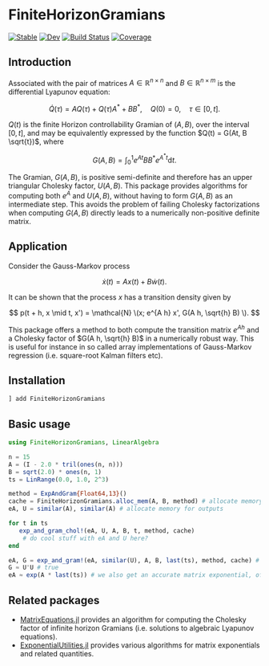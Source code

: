 # FiniteHorizonGramians

[![Stable](https://img.shields.io/badge/docs-stable-blue.svg)](https://filtron.github.io/FiniteHorizonGramians.jl/stable/)
[![Dev](https://img.shields.io/badge/docs-dev-blue.svg)](https://filtron.github.io/FiniteHorizonGramians.jl/dev/)
[![Build Status](https://github.com/filtron/FiniteHorizonGramians.jl/actions/workflows/CI.yml/badge.svg?branch=main)](https://github.com/filtron/FiniteHorizonGramians.jl/actions/workflows/CI.yml?query=branch%3Amain)
[![Coverage](https://codecov.io/gh/filtron/FiniteHorizonGramians.jl/branch/main/graph/badge.svg)](https://codecov.io/gh/filtron/FiniteHorizonGramians.jl)

## Introduction

Associated with the pair of matrices $A \in \mathbb{R}^{n \times n}$ and $B \in \mathbb{R}^{n \times m}$ is the differential Lyapunov equation:

$$
\dot{Q}(\tau) = A Q(\tau) + Q(\tau) A^* + B B^*, \quad Q(0) = 0,\quad \tau \in [0, t].
$$

$Q(t)$ is the finite Horizon controllability Gramian of $(A, B)$, over the interval $[0, t]$,
and may be equivalently expressed by the function $Q(t) = G(At, B \sqrt{t})$, where

$$
G(A, B) = \int_0^1 e^{A t} B B^* e^{A^* t} \mathrm{d} t.
$$

The Gramian, $G(A, B)$, is positive semi-definite and therefore has an upper triangular Cholesky factor, $U(A, B)$.
This package provides algorithms for computing both $e^A$ and $U(A, B)$,
without having to form $G(A, B)$ as an intermediate step.
This avoids the problem of failing Cholesky factorizations when computing $G(A, B)$ directly leads to a numerically non-positive definite matrix.

## Application

Consider the Gauss-Markov process

$$
\dot{x}(t) = A x(t) + B \dot{w}(t).
$$

It can be shown that the process $x$ has a transition density given by

$$
p(t + h, x \mid t, x') = \mathcal{N} \(x; e^{A h} x', G(A h, \sqrt{h} B) \).
$$

This package offers a method to both compute the transition matrix $e^{A h}$ and a Cholesky factor of $G(A h, \sqrt{h} B)$ in a numerically robust way.
This is useful for instance in so called array implementations of Gauss-Markov regression (i.e. square-root Kalman filters etc).

## Installation

```julia
] add FiniteHorizonGramians
```

## Basic usage

```julia
using FiniteHorizonGramians, LinearAlgebra

n = 15
A = (I - 2.0 * tril(ones(n, n)))
B = sqrt(2.0) * ones(n, 1)
ts = LinRange(0.0, 1.0, 2^3)

method = ExpAndGram{Float64,13}()
cache = FiniteHorizonGramians.alloc_mem(A, B, method) # allocate memory for intermediate calculations
eA, U = similar(A), similar(A) # allocate memory for outputs

for t in ts
   exp_and_gram_chol!(eA, U, A, B, t, method, cache)
    # do cool stuff with eA and U here?
end

eA, G = exp_and_gram!(eA, similar(U), A, B, last(ts), method, cache) # we can comput the full Gramian if we prefer
G ≈ U'U # true
eA ≈ exp(A * last(ts)) # we also get an accurate matrix exponential, of course.
```

## Related packages
* [MatrixEquations.jl](https://github.com/andreasvarga/MatrixEquations.jl) provides an algorithm for computing the Cholesky factor of infinite horizon Gramians (i.e. solutions to algebraic Lyapunov equations).
* [ExponentialUtilities.jl](https://github.com/SciML/ExponentialUtilities.jl) provides various algorithms for matrix exponentials and related quantities.
